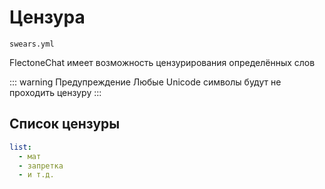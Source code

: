 # Цензура
`swears.yml`

FlectoneChat имеет возможность цензурирования определённых слов

::: warning Предупреждение
Любые Unicode символы будут не проходить цензуру
:::

## Список цензуры

```yaml
list:
  - мат
  - запретка
  - и т.д.
```